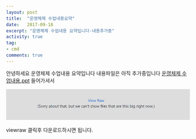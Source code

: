 ```yaml
---
layout: post
title:  "운영체제 수업내용요약"
date:   2017-09-18
excerpt: "운영체제 수업내용 요약입니다-내용추가중"
activity: true
tag:
- cmd
comments: true
---
```

안녕하세요 운영체제 수업내용 요약입니다 내용파일은 아직 추가중입니다
[운영체제 수업내용.ppt](https://github.com/lukawitch/datapage/blob/master/%EC%A0%84%EA%B3%B5/%EC%9A%B4%EC%98%81%EC%B2%B4%EC%A0%9C.pptx)
들어가셔서 

![down](/assets/img/down.png)

viewraw 클릭후 다운로드하시면 됩니다.
